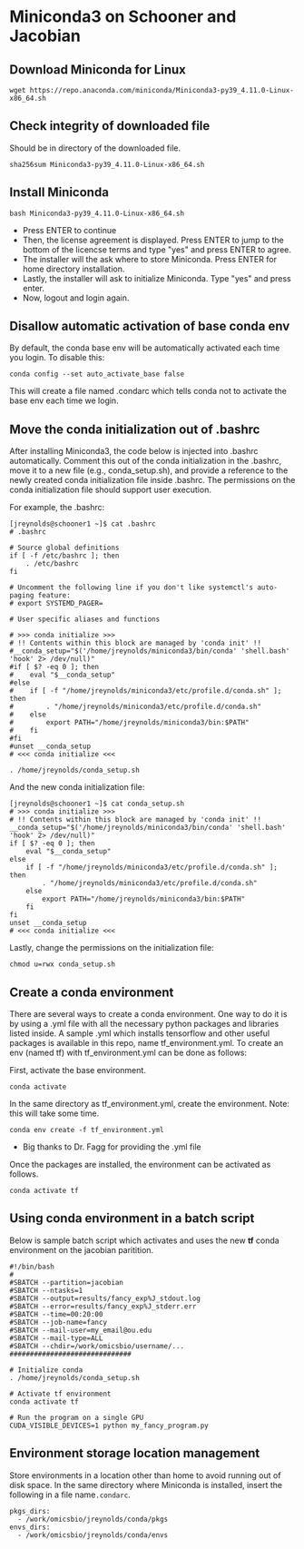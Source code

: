 # Miniconda3 on Schooner and Jacobian




## Download Miniconda for Linux

```
wget https://repo.anaconda.com/miniconda/Miniconda3-py39_4.11.0-Linux-x86_64.sh
```

## Check integrity of downloaded file 
Should be in directory of the downloaded file. 

```
sha256sum Miniconda3-py39_4.11.0-Linux-x86_64.sh
```


## Install Miniconda

```
bash Miniconda3-py39_4.11.0-Linux-x86_64.sh
```

- Press ENTER to continue
- Then, the license agreement is displayed. Press ENTER to jump to the bottom of the licencse terms and type "yes" and press ENTER to agree. 
- The installer will the ask where to store Miniconda. Press ENTER for home directory installation. 
- Lastly, the installer will ask to initialize Miniconda. Type "yes" and press enter. 
- Now, logout and login again. 

## Disallow automatic activation of base conda env

By default, the conda base env will be automatically activated each time you login. To disable this:

```
conda config --set auto_activate_base false
```

This will create a file named .condarc which tells conda not to activate the base env each time we login. 

## Move the conda initialization out of .bashrc

After installing Miniconda3, the code below is injected into .bashrc automatically. Comment this out of the conda initialization in the .bashrc, move it to a new file (e.g., conda_setup.sh), and provide a reference to the newly created conda initialization file inside .bashrc. The permissions on the conda initialization file should support user execution. 

For example, the .bashrc:

```
[jreynolds@schooner1 ~]$ cat .bashrc 
# .bashrc

# Source global definitions
if [ -f /etc/bashrc ]; then
	. /etc/bashrc
fi

# Uncomment the following line if you don't like systemctl's auto-paging feature:
# export SYSTEMD_PAGER=

# User specific aliases and functions

# >>> conda initialize >>>
# !! Contents within this block are managed by 'conda init' !!
#__conda_setup="$('/home/jreynolds/miniconda3/bin/conda' 'shell.bash' 'hook' 2> /dev/null)"
#if [ $? -eq 0 ]; then
#    eval "$__conda_setup"
#else
#    if [ -f "/home/jreynolds/miniconda3/etc/profile.d/conda.sh" ]; then
#        . "/home/jreynolds/miniconda3/etc/profile.d/conda.sh"
#    else
#        export PATH="/home/jreynolds/miniconda3/bin:$PATH"
#    fi
#fi
#unset __conda_setup
# <<< conda initialize <<<

. /home/jreynolds/conda_setup.sh
```

And the new conda initialization file:

```
[jreynolds@schooner1 ~]$ cat conda_setup.sh 
# >>> conda initialize >>>
# !! Contents within this block are managed by 'conda init' !!
__conda_setup="$('/home/jreynolds/miniconda3/bin/conda' 'shell.bash' 'hook' 2> /dev/null)"
if [ $? -eq 0 ]; then
    eval "$__conda_setup"
else
    if [ -f "/home/jreynolds/miniconda3/etc/profile.d/conda.sh" ]; then
        . "/home/jreynolds/miniconda3/etc/profile.d/conda.sh"
    else
        export PATH="/home/jreynolds/miniconda3/bin:$PATH"
    fi
fi
unset __conda_setup
# <<< conda initialize <<<
```

Lastly, change the permissions on the initialization file:

```
chmod u=rwx conda_setup.sh
```

## Create a conda environment

There are several ways to create a conda environment. One way to do it is by using a .yml file with all the necessary python packages and libraries listed inside. A sample .yml which installs tensorflow and other useful packages is available in this repo, name tf_environment.yml. To create an env (named tf) with tf_environment.yml can be done as follows:

First, activate the base environment. 

```
conda activate
```

In the same directory as tf_environment.yml, create the environment. Note: this will take some time.

```
conda env create -f tf_environment.yml
```

- Big thanks to Dr. Fagg for providing the .yml file

Once the packages are installed, the environment can be activated as follows.

```
conda activate tf
```

## Using conda environment in a batch script

Below is sample batch script which activates and uses the new **tf** conda environment on the jacobian paritition. 

```
#!/bin/bash
#
#SBATCH --partition=jacobian
#SBATCH --ntasks=1
#SBATCH --output=results/fancy_exp%J_stdout.log
#SBATCH --error=results/fancy_exp%J_stderr.err
#SBATCH --time=00:20:00
#SBATCH --job-name=fancy
#SBATCH --mail-user=my_email@ou.edu
#SBATCH --mail-type=ALL
#SBATCH --chdir=/work/omicsbio/username/...
##############################

# Initialize conda
. /home/jreynolds/conda_setup.sh

# Activate tf environment
conda activate tf

# Run the program on a single GPU
CUDA_VISIBLE_DEVICES=1 python my_fancy_program.py
```

## Environment storage location management
 
Store environments in a location other than home to avoid running out of disk space. In the same directory where Miniconda is installed, insert the following in a file name```.condarc```.

```
pkgs_dirs: 
  - /work/omicsbio/jreynolds/conda/pkgs 
envs_dirs: 
  - /work/omicsbio/jreynolds/conda/envs
```